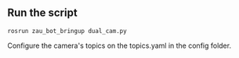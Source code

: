 ## Run the script

    rosrun zau_bot_bringup dual_cam.py 

Configure the camera's topics on the topics.yaml in the config folder.
